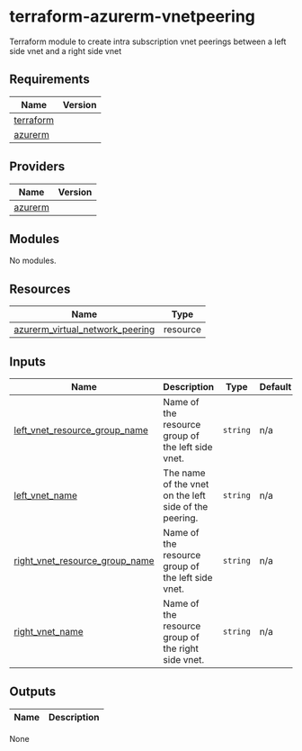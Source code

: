 # terraform-azurerm-vnetpeering
Terraform module to create intra subscription vnet peerings between a left side vnet and a right side vnet

<!-- BEGIN_TF_DOCS -->
## Requirements

| Name                                                                      | Version        |
|---------------------------------------------------------------------------|----------------|
| <a name="requirement_terraform"></a> [terraform](#requirement\_terraform) | |
| <a name="requirement_azurerm"></a> [azurerm](#requirement\_azurerm)       | |

## Providers

| Name                                                          | Version        |
|---------------------------------------------------------------|----------------|
| <a name="provider_azurerm"></a> [azurerm](#provider\_azurerm) |  |

## Modules

No modules.

## Resources

| Name                                                                                                                                                                                | Type     |
|-------------------------------------------------------------------------------------------------------------------------------------------------------------------------------------|----------|
| [azurerm_virtual_network_peering](https://registry.terraform.io/providers/hashicorp/azurerm/latest/docs/resources/virtual_network_peering)                                                     | resource |

## Inputs

| Name                                                                                                                                                                                                          | Description                                                                                  | Type                                                                    | Default                                                                      | Required |
|---------------------------------------------------------------------------------------------------------------------------------------------------------------------------------------------------------------|----------------------------------------------------------------------------------------------|-------------------------------------------------------------------------|------------------------------------------------------------------------------|:--------:|
| <a name="left_vnet_resource_group_name"></a> [left\_vnet\_resource\_group\_name](#left\_vnet_\resource\_group\_name)                                                                                                               | Name of the resource group of the left side vnet.                                                   | `string`                                                                | n/a                                                                          |   yes    |
| <a name="left_vnet_name"></a> [left\_vnet\_name](#left\_vnet\_name)                                                                                                                                   | The name of the vnet on the left side of the peering.                                       | `string`                                                          |           n/a                                           |    yes    |
| <a name="right_vnet_resource_group_name"></a> [right\_vnet\_resource\_group\_name](#right\_vnet\_resource\_group\_name)                                                                                                               | Name of the resource group of the left side vnet.                                                   | `string`                                                                | n/a                                                                          |   yes    |
| <a name="right_vnet_name"></a> [right\_vnet\_name](#right\_vnet\_name)                                                                                                               | Name of the resource group of the right side vnet.                                                   | `string`                                                                | n/a                                                                          |   yes    |

## Outputs

| Name                                                                                                   | Description                                                                                           |
|--------------------------------------------------------------------------------------------------------|-------------------------------------------------------------------------------------------------------|
None
<!-- END_TF_DOCS -->

